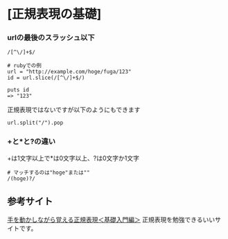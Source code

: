 # [正規表現の基礎]

### urlの最後のスラッシュ以下
```
/[^\/]+$/

# rubyでの例
url = "http://example.com/hoge/fuga/123"
id = url.slice(/[^\/]+$/)

puts id
=> "123"
```

正規表現ではないですが以下のようにもできます

```
url.split("/").pop
```

### +と*と?の違い
+は1文字以上で*は0文字以上、?は0文字か1文字

```
# マッチするのは"hoge"または""
/(hoge)?/
```

## 参考サイト
[手を動かしながら覚える正規表現＜基礎入門編＞](http://doc.mas3.net/regexp/)
正規表現を勉強できるいいサイトです。
